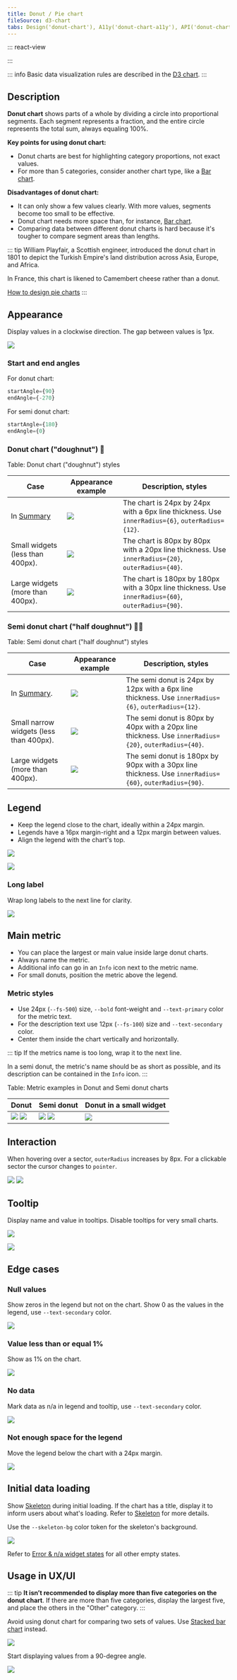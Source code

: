 ```yaml
---
title: Donut / Pie chart
fileSource: d3-chart
tabs: Design('donut-chart'), A11y('donut-chart-a11y'), API('donut-chart-api'), Examples('donut-chart-d3-code'), Changelog('d3-chart-changelog')
---
```


::: react-view

<script lang="tsx">
import React from 'react';
import PlaygroundGeneration from '@components/PlaygroundGeneration';
import { chartPlayground } from '@components/ChartPlayground';
import { Chart, DonutChartProps } from '@semcore/d3-chart';

const data = {
  a: 3,
  b: 1,
  c: 2,
};

const App = PlaygroundGeneration((preview) => {
  const { select, radio, label, bool, text } = preview('ChartDonut');

  const {
    direction,
    alignItems,
    justifyContent,
    showXAxis,
    showYAxis,
    showTooltip,
    showLegend,
    legendProps,
    patterns,
  } = chartPlayground(
    { select, radio, label, bool },
    { direction: 'row-reverse', legendDirection: 'column' },
  );

  label({ label: 'Donut props', key: 'donutProps' });

  const halfSize = bool({
    key: 'halfSize',
    defaultValue: false,
    label: 'Half size',
  });

  const innerRadius = text({
    key: 'innerRadius',
    defaultValue: 60,
    label: 'Inner Radius',
  });

  const innerLabel = text({
    key: 'innerLabel',
    defaultValue: 'Example',
    label: 'Inner Label',
  });

  legendProps.legendMap = {
    a: { label: 'Nuts' },
    b: { label: 'Fruits' },
    c: { label: 'Milk' },
  };

  const chartProps: DonutChartProps = {
    data,
    plotWidth: 200,
    plotHeight: 200,
    direction,
    showTooltip,
    showXAxis,
    showYAxis,
    alignItems,
    justifyContent,
    halfsize: halfSize,
    innerRadius,
    innerLabel,
    patterns,
  };

  if (showLegend) {
    chartProps.legendProps = legendProps;
    chartProps.showLegend = true;
  } else {
    chartProps.showLegend = false;
  }

  return <Chart.Donut {...chartProps} />;
}, {filterProps: ['data']});
</script>

:::

::: info
Basic data visualization rules are described in the [D3 chart](/data-display/d3-chart/d3-chart).
:::

## Description

**Donut chart** shows parts of a whole by dividing a circle into proportional segments. Each segment represents a fraction, and the entire circle represents the total sum, always equaling 100%.

**Key points for using donut chart:**

- Donut charts are best for highlighting category proportions, not exact values.
- For more than 5 categories, consider another chart type, like a [Bar chart](/data-display/bar-chart/bar-chart).


**Disadvantages of donut chart:**

- It can only show a few values clearly. With more values, segments become too small to be effective.
- Donut chart needs more space than, for instance, [Bar chart](/data-display/bar-chart/bar-chart).
- Comparing data between different donut charts is hard because it's tougher to compare segment areas than lengths.

::: tip
William Playfair, a Scottish engineer, introduced the donut chart in 1801 to depict the Turkish Empire's land distribution across Asia, Europe, and Africa.

In France, this chart is likened to Camembert cheese rather than a donut.

[How to design pie charts](https://visage.co/data-visualization-101-pie-charts/)
:::

## Appearance

Display values in a clockwise direction. The gap between values is 1px.

![](static/donut-padding-angle.png)

### Start and end angles

For donut chart:

```jsx
startAngle={90}
endAngle={-270}
```

For semi donut chart:

```jsx
startAngle={180}
endAngle={0}
```

### Donut chart ("doughnut") 🍩

Table: Donut chart ("doughnut") styles

| Case | Appearance example                                 | Description, styles                                                                                  |
| ---- | -------------------------------------------------- | ---------------------------------------------------------------------------------------------------- |
| In [Summary](/patterns/summary/summary) | ![](static/donut-small.png)   | The chart is 24px by 24px with a 6px line thickness. Use `innerRadius={6}`, `outerRadius={12}`.     |
| Small widgets (less than 400px).                | ![](static/donut-medium.png) | The chart is 80px by 80px with a 20px line thickness. Use `innerRadius={20}`, `outerRadius={40}`.   |
| Large widgets (more than 400px).                | ![](static/donut-big.png)       | The chart is 180px by 180px with a 30px line thickness. Use `innerRadius={60}`, `outerRadius={90}`. |

### Semi donut chart ("half doughnut") 🔪🍩

Table: Semi donut chart ("half doughnut") styles

| Case    | Appearance example                                           | Description, styles                                                                                 |
| ------- | ------------------------------------------------------------ | --------------------------------------------------------------------------------------------------- |
| In [Summary](/patterns/summary/summary). | ![](static/semi-donut-small.png)   | The semi donut is 24px by 12px with a 6px line thickness. Use `innerRadius={6}`, `outerRadius={12}`.    |
| Small narrow widgets (less than 400px).         | ![](static/semi-donut-medium.png) | The semi donut is 80px by 40px with a 20px line thickness. Use `innerRadius={20}`, `outerRadius={40}`.  |
| Large widgets (more than 400px).                | ![](static/semi-donut-big.png)       | The semi donut is 180px by 90px with a 30px line thickness. Use `innerRadius={60}`, `outerRadius={90}`. |

## Legend

- Keep the legend close to the chart, ideally within a 24px margin.
- Legends have a 16px margin-right and a 12px margin between values.
- Align the legend with the chart's top.

![](static/donut-legend-margins-1.png)

![](static/donut-legend-margins-2.png)

### Long label

Wrap long labels to the next line for clarity.

![](static/donut-legend-long.png)

## Main metric

- You can place the largest or main value inside large donut charts.
- Always name the metric.
- Additional info can go in an `Info` icon next to the metric name.
- For small donuts, position the metric above the legend.

### Metric styles

- Use 24px (`--fs-500`) size, `--bold` font-weight and `--text-primary` color for the metric text.
- For the description text use 12px (`--fs-100`) size and `--text-secondary` color.
- Center them inside the chart vertically and horizontally.

::: tip
If the metrics name is too long, wrap it to the next line.

In a semi donut, the metric's name should be as short as possible, and its description can be contained in the `Info` icon.
:::

Table: Metric examples in Donut and Semi donut charts

| Donut                                                                                                 | Semi donut                                                                                                                | Donut in a small widget                                |
| ----------------------------------------------------------------------------------------------------- | ------------------------------------------------------------------------------------------------------------------------- | ------------------------------------------------------ |
| ![](static/donut-metric-1.png) ![](static/donut-metric-2.png) | ![](static/semi-donut-metric-1.png) ![](static/semi-donut-metric-2.png) | ![](static/donut-metric-small.png) |

## Interaction

When hovering over a sector, `outerRadius` increases by 8px. For a clickable sector the cursor changes to `pointer`.

![](static/donut-hover-big.png) ![](static/donut-hover-small.png)

## Tooltip

Display name and value in tooltips. Disable tooltips for very small charts.

![](static/donut-hover-big.png)

![](static/donut-tooltip-small.png)

## Edge cases

### Null values

Show zeros in the legend but not on the chart. Show 0 as the values in the legend, use `--text-secondary` color.

![](static/donut-null.png)

### Value less than or equal 1%

Show as 1% on the chart.

![](static/donut-less-1-per-cent.png)

### No data

Mark data as n/a in legend and tooltip, use `--text-secondary` color.

![](static/donut-na.png)

### Not enough space for the legend

Move the legend below the chart with a 24px margin.

![](static/donut-small-widget.png)

## Initial data loading

Show [Skeleton](/components/skeleton/skeleton) during initial loading. If the chart has a title, display it to inform users about what's loading. Refer to [Skeleton](/components/skeleton/skeleton) for more details.

Use the `--skeleton-bg` color token for the skeleton's background.

![](static/donut-skeleton.png)

Refer to [Error & n/a widget states](/components/widget-empty/widget-empty) for all other empty states.

## Usage in UX/UI

::: tip
**It isn’t recommended to display more than five categories on the donut chart**. If there are more than five categories, display the largest five, and place the others in the "Other" category.
:::

Avoid using donut chart for comparing two sets of values. Use [Stacked bar chart](/data-display/bar-chart/bar-chart) instead.

![](static/donut-yes-no.png)

Start displaying values from a 90-degree angle.

![](static/start-yes-no.png)
